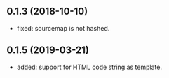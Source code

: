 ## 0.1.3 (2018-10-10)
* fixed: sourcemap is not hashed.
## 0.1.5 (2019-03-21)
* added: support for HTML code string as template.

